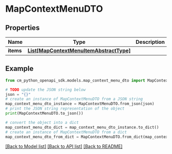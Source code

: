 # MapContextMenuDTO


## Properties

Name | Type | Description | Notes
------------ | ------------- | ------------- | -------------
**items** | [**List[MapContextMenuItemAbstractType]**](MapContextMenuItemAbstractType.md) |  | [optional] 

## Example

```python
from cm_python_openapi_sdk.models.map_context_menu_dto import MapContextMenuDTO

# TODO update the JSON string below
json = "{}"
# create an instance of MapContextMenuDTO from a JSON string
map_context_menu_dto_instance = MapContextMenuDTO.from_json(json)
# print the JSON string representation of the object
print(MapContextMenuDTO.to_json())

# convert the object into a dict
map_context_menu_dto_dict = map_context_menu_dto_instance.to_dict()
# create an instance of MapContextMenuDTO from a dict
map_context_menu_dto_from_dict = MapContextMenuDTO.from_dict(map_context_menu_dto_dict)
```
[[Back to Model list]](../README.md#documentation-for-models) [[Back to API list]](../README.md#documentation-for-api-endpoints) [[Back to README]](../README.md)


